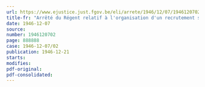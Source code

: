 ```yaml
---
url: https://www.ejustice.just.fgov.be/eli/arrete/1946/12/07/1946120702/justel
title-fr: "Arrêté du Régent relatif à l'organisation d'un recrutement spécial d'officiers du service de santé des cadres actifs"
date: 1946-12-07
source:
number: 1946120702
page: 888888
case: 1946-12-07/02
publication: 1946-12-21
starts:
modifies:
pdf-original:
pdf-consolidated:
---
```


